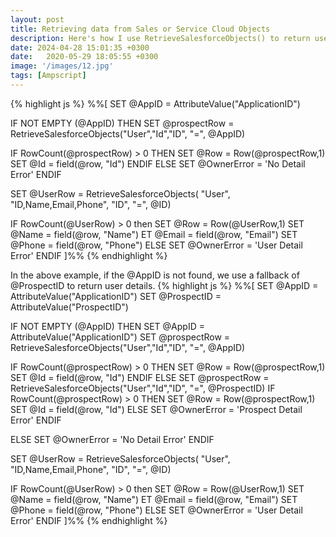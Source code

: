 ```yaml
---
layout: post
title: Retrieving data from Sales or Service Cloud Objects
description: Here's how I use RetrieveSalesforceObjects() to return user data from Sales or Service Cloud... 
date: 2024-04-28 15:01:35 +0300
date:   2020-05-29 18:05:55 +0300
image: '/images/12.jpg'
tags: [Ampscript]
---
```


{% highlight js %}
%%[
SET @AppID = AttributeValue("ApplicationID")

IF NOT EMPTY (@AppID) THEN
  SET @prospectRow = RetrieveSalesforceObjects("User","Id","ID", "=", @AppID)

  IF RowCount(@prospectRow) > 0 THEN
    SET @Row = Row(@prospectRow,1)
    SET @Id = field(@row, "Id")
  ENDIF
ELSE
  SET @OwnerError = 'No Detail Error'
ENDIF

SET @UserRow = RetrieveSalesforceObjects(
  "User",
  "ID,Name,Email,Phone",
  "ID", "=", @ID)

IF RowCount(@UserRow) > 0 then 
  SET @Row = Row(@UserRow,1)
  SET @Name = field(@row, "Name")
  ET @Email = field(@row, "Email")
  SET @Phone = field(@row, "Phone")
ELSE
  SET @OwnerError = 'User Detail Error'
ENDIF
]%%
{% endhighlight %}

In the above example, if the @AppID is not found, we use a fallback of @ProspectID to return user details.
{% highlight js %}
%%[
SET @AppID = AttributeValue("ApplicationID")
SET @ProspectID = AttributeValue("ProspectID")

IF NOT EMPTY (@AppID) THEN
  SET @AppID = AttributeValue("ApplicationID")
  SET @prospectRow = RetrieveSalesforceObjects("User","Id","ID", "=", @AppID)

  IF RowCount(@prospectRow) > 0 THEN
    SET @Row = Row(@prospectRow,1)
    SET @Id = field(@row, "Id")
  ENDIF
ELSE
  SET @prospectRow = RetrieveSalesforceObjects("User","Id","ID", "=", @ProspectID)
  IF RowCount(@prospectRow) > 0 THEN
    SET @Row = Row(@prospectRow,1)
    SET @Id = field(@row, "Id")
  ELSE
    SET @OwnerError = 'Prospect Detail Error'
  ENDIF

ELSE
  SET @OwnerError = 'No Detail Error'
ENDIF


SET @UserRow = RetrieveSalesforceObjects(
  "User",
  "ID,Name,Email,Phone",
  "ID", "=", @ID)

IF RowCount(@UserRow) > 0 then 
  SET @Row = Row(@UserRow,1)
  SET @Name = field(@row, "Name")
  ET @Email = field(@row, "Email")
  SET @Phone = field(@row, "Phone")
ELSE
  SET @OwnerError = 'User Detail Error'
ENDIF
]%%
{% endhighlight %}